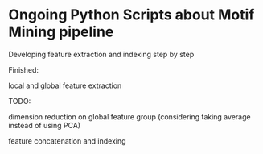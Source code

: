 # Ongoing Python Scripts about Motif Mining pipeline

Developing feature extraction and indexing step by step

Finished:

local and global feature extraction



TODO:

dimension reduction on global feature group (considering taking average instead of using PCA)

feature concatenation and indexing
